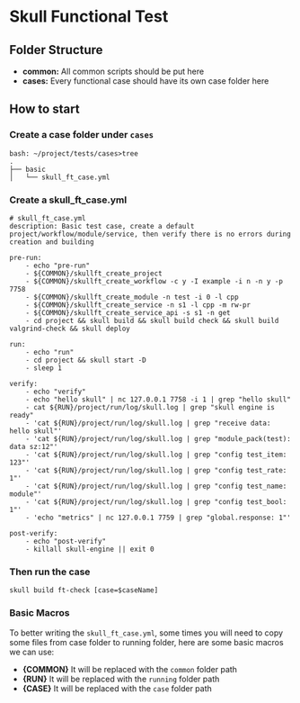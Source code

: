 Skull Functional Test
=====================

## Folder Structure
* **common:** All common scripts should be put here
* **cases:**  Every functional case should have its own case folder here

## How to start
### Create a case folder under `cases`
```console
bash: ~/project/tests/cases>tree
.
├── basic
│   └── skull_ft_case.yml
```
### Create a skull_ft_case.yml
```console
# skull_ft_case.yml
description: Basic test case, create a default project/workflow/module/service, then verify there is no errors during creation and building

pre-run:
    - echo "pre-run"
    - ${COMMON}/skullft_create_project
    - ${COMMON}/skullft_create_workflow -c y -I example -i n -n y -p 7758
    - ${COMMON}/skullft_create_module -n test -i 0 -l cpp
    - ${COMMON}/skullft_create_service -n s1 -l cpp -m rw-pr
    - ${COMMON}/skullft_create_service_api -s s1 -n get
    - cd project && skull build && skull build check && skull build valgrind-check && skull deploy

run:
    - echo "run"
    - cd project && skull start -D
    - sleep 1

verify:
    - echo "verify"
    - echo "hello skull" | nc 127.0.0.1 7758 -i 1 | grep "hello skull"
    - cat ${RUN}/project/run/log/skull.log | grep "skull engine is ready"
    - 'cat ${RUN}/project/run/log/skull.log | grep "receive data: hello skull"'
    - 'cat ${RUN}/project/run/log/skull.log | grep "module_pack(test): data sz:12"'
    - 'cat ${RUN}/project/run/log/skull.log | grep "config test_item: 123"'
    - 'cat ${RUN}/project/run/log/skull.log | grep "config test_rate: 1"'
    - 'cat ${RUN}/project/run/log/skull.log | grep "config test_name: module"'
    - 'cat ${RUN}/project/run/log/skull.log | grep "config test_bool: 1"'
    - 'echo "metrics" | nc 127.0.0.1 7759 | grep "global.response: 1"'

post-verify:
    - echo "post-verify"
    - killall skull-engine || exit 0
```
### Then run the case
```console
skull build ft-check [case=$caseName]
```

### Basic Macros
To better writing the `skull_ft_case.yml`, some times you will need to copy some files from case folder to running folder, here are some basic macros we can use:
* **{COMMON}** It will be replaced with the `common` folder path
* **{RUN}** It will be replaced with the `running` folder path
* **{CASE}** It will be replaced with the `case` folder path
